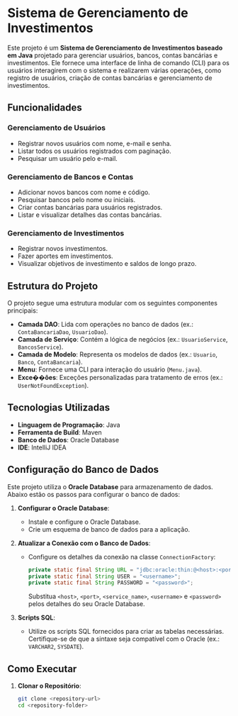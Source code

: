 # Sistema de Gerenciamento de Investimentos

Este projeto é um **Sistema de Gerenciamento de Investimentos baseado em Java** projetado para gerenciar usuários, bancos, contas bancárias e investimentos. Ele fornece uma interface de linha de comando (CLI) para os usuários interagirem com o sistema e realizarem várias operações, como registro de usuários, criação de contas bancárias e gerenciamento de investimentos.

## Funcionalidades

### Gerenciamento de Usuários
- Registrar novos usuários com nome, e-mail e senha.
- Listar todos os usuários registrados com paginação.
- Pesquisar um usuário pelo e-mail.

### Gerenciamento de Bancos e Contas
- Adicionar novos bancos com nome e código.
- Pesquisar bancos pelo nome ou iniciais.
- Criar contas bancárias para usuários registrados.
- Listar e visualizar detalhes das contas bancárias.

### Gerenciamento de Investimentos
- Registrar novos investimentos.
- Fazer aportes em investimentos.
- Visualizar objetivos de investimento e saldos de longo prazo.

## Estrutura do Projeto

O projeto segue uma estrutura modular com os seguintes componentes principais:

- **Camada DAO**: Lida com operações no banco de dados (ex.: `ContaBancariaDao`, `UsuarioDao`).
- **Camada de Serviço**: Contém a lógica de negócios (ex.: `UsuarioService`, `BancosService`).
- **Camada de Modelo**: Representa os modelos de dados (ex.: `Usuario`, `Banco`, `ContaBancaria`).
- **Menu**: Fornece uma CLI para interação do usuário (`Menu.java`).
- **Exce��ões**: Exceções personalizadas para tratamento de erros (ex.: `UserNotFoundException`).

## Tecnologias Utilizadas

- **Linguagem de Programação**: Java
- **Ferramenta de Build**: Maven
- **Banco de Dados**: Oracle Database
- **IDE**: IntelliJ IDEA

## Configuração do Banco de Dados

Este projeto utiliza o **Oracle Database** para armazenamento de dados. Abaixo estão os passos para configurar o banco de dados:

1. **Configurar o Oracle Database**:
   - Instale e configure o Oracle Database.
   - Crie um esquema de banco de dados para a aplicação.

2. **Atualizar a Conexão com o Banco de Dados**:
   - Configure os detalhes da conexão na classe `ConnectionFactory`:
     ```java
     private static final String URL = "jdbc:oracle:thin:@<host>:<port>:<service_name>";
     private static final String USER = "<username>";
     private static final String PASSWORD = "<password>";
     ```
     Substitua `<host>`, `<port>`, `<service_name>`, `<username>` e `<password>` pelos detalhes do seu Oracle Database.

3. **Scripts SQL**:
   - Utilize os scripts SQL fornecidos para criar as tabelas necessárias. Certifique-se de que a sintaxe seja compatível com o Oracle (ex.: `VARCHAR2`, `SYSDATE`).

## Como Executar

1. **Clonar o Repositório**:
   ```bash
   git clone <repository-url>
   cd <repository-folder>